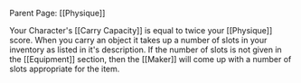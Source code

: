 Parent Page: [[Physique]]

Your Character's [[Carry Capacity]] is equal to twice your [[Physique]] score. When you carry an object it takes up a number of slots in your inventory as listed in it's description. If the number of slots is not given in the [[Equipment]] section, then the [[Maker]] will come up with a number of slots appropriate for the item.